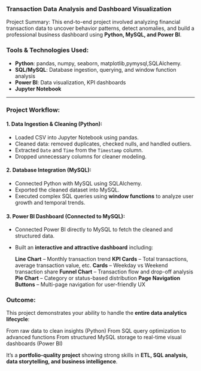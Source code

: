 ### Transaction Data Analysis and Dashboard Visualization

Project Summary:
This end-to-end project involved analyzing financial transaction data to uncover behavior patterns, detect anomalies, and build a professional business dashboard using **Python, MySQL, and Power BI**.


###  **Tools & Technologies Used:**

* **Python**: pandas, numpy, seaborn, matplotlib,pymysql,SQLAlchemy.
* **SQL/MySQL**: Database ingestion, querying, and window function analysis
* **Power BI**: Data visualization, KPI dashboards
* **Jupyter Notebook**

---

### Project Workflow:

#### 1.  **Data Ingestion & Cleaning (Python):**

* Loaded CSV into Jupyter Notebook using pandas.
* Cleaned data: removed duplicates, checked nulls, and handled outliers.
* Extracted `Date` and `Time` from the `Timestamp` column.
* Dropped unnecessary columns for cleaner modeling.

#### 2. **Database Integration (MySQL):**

* Connected Python with MySQL using SQLAlchemy.
* Exported the cleaned dataset into MySQL.
* Executed complex SQL queries using **window functions** to analyze user growth and temporal trends.

#### 3. **Power BI Dashboard (Connected to MySQL):**

* Connected Power BI directly to MySQL to fetch the cleaned and structured data.
* Built an **interactive and attractive dashboard** including:

   **Line Chart** – Monthly transaction trend
   **KPI Cards** – Total transactions, average transaction value, etc.
   **Cards** – Weekday vs Weekend transaction share
   **Funnel Chart** – Transaction flow and drop-off analysis
   **Pie Chart** – Category or status-based distribution
   **Page Navigation Buttons** – Multi-page navigation for user-friendly UX

### **Outcome:**

This project demonstrates your ability to handle the **entire data analytics lifecycle**:

 From raw data to clean insights (Python)
 From SQL query optimization to advanced functions
 From structured MySQL storage to real-time visual dashboards (Power BI)

It’s a **portfolio-quality project** showing strong skills in **ETL, SQL analysis, data storytelling, and business intelligence**.


